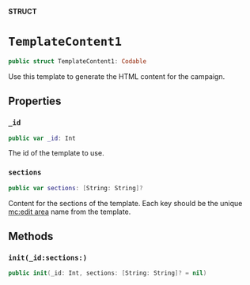 **STRUCT**

# `TemplateContent1`

```swift
public struct TemplateContent1: Codable
```

Use this template to generate the HTML content for the campaign.

## Properties
### `_id`

```swift
public var _id: Int
```

The id of the template to use.

### `sections`

```swift
public var sections: [String: String]?
```

Content for the sections of the template. Each key should be the unique [mc:edit area](https://mailchimp.com/help/create-editable-content-areas-with-mailchimps-template-language/) name from the template.

## Methods
### `init(_id:sections:)`

```swift
public init(_id: Int, sections: [String: String]? = nil)
```
